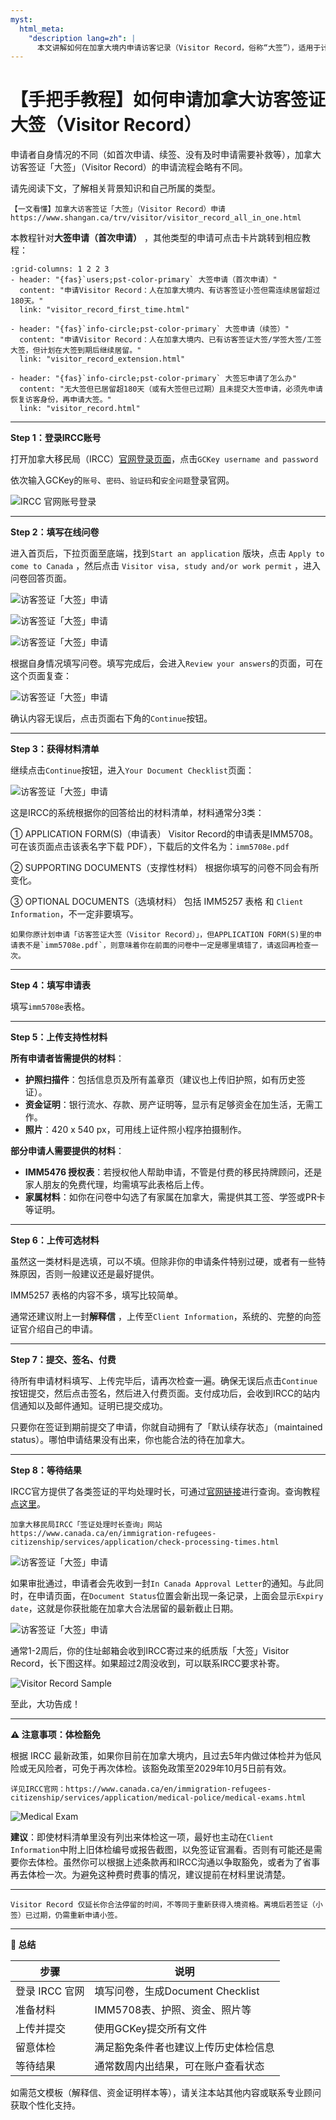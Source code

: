 ```yaml
---
myst:
  html_meta:
    "description lang=zh": |
      本文讲解如何在加拿大境内申请访客记录（Visitor Record，俗称“大签”），适用于计划在加拿大停留超过6个月的访客签证持有者。
---
```

# 【手把手教程】如何申请加拿大访客签证大签（Visitor Record）

申请者自身情况的不同（如首次申请、续签、没有及时申请需要补救等），加拿大访客签证「大签」（Visitor Record）的申请流程会略有不同。

请先阅读下文，了解相关背景知识和自己所属的类型。

```{admonition} 「上岸加拿大」独家内容
【一文看懂】加拿大访客签证「大签」（Visitor Record）申请
https://www.shangan.ca/trv/visitor/visitor_record_all_in_one.html
```

本教程针对**大签申请（首次申请）** ，其他类型的申请可点击卡片跳转到相应教程：

```{gallery-grid}
:grid-columns: 1 2 2 3
- header: "{fas}`users;pst-color-primary` 大签申请（首次申请）"
  content: "申请Visitor Record：人在加拿大境内、有访客签证小签但需连续居留超过180天。"
  link: "visitor_record_first_time.html"

- header: "{fas}`info-circle;pst-color-primary` 大签申请（续签）"
  content: "申请Visitor Record：人在加拿大境内、已有访客签证大签/学签大签/工签大签，但计划在大签到期后继续居留。"
  link: "visitor_record_extension.html"

- header: "{fas}`info-circle;pst-color-primary` 大签忘申请了怎么办"
  content: "无大签但已居留超180天（或有大签但已过期）且未提交大签申请，必须先申请恢复访客身份，再申请大签。"
  link: "visitor_record.html"
```

---

**Step 1：登录IRCC账号**

打开加拿大移民局（IRCC）<a href="https://www.canada.ca/en/immigration-refugees-citizenship/services/application/account.html" target="_blank">官网登录页面</a>，点击`GCKey username and password`

依次输入GCKey的`账号`、`密码`、`验证码`和`安全问题`登录官网。

![IRCC 官网账号登录](/_static/images/trv/visitor/visitor_record/01.png)

---

**Step 2：填写在线问卷**

进入首页后，下拉页面至底端，找到`Start an application` 版块，点击 `Apply to come to Canada` ，然后点击 `Visitor visa, study and/or work permit` ，进入问卷回答页面。

![访客签证「大签」申请](/_static/images/trv/visitor/visitor_record/02.png)

![访客签证「大签」申请](/_static/images/trv/visitor/visitor_record/03.png)

![访客签证「大签」申请](/_static/images/trv/visitor/visitor_record/04.png)

根据自身情况填写问卷。填写完成后，会进入`Review your answers`的页面，可在这个页面复查：

![访客签证「大签」申请](/_static/images/trv/visitor/visitor_record/review.png)

确认内容无误后，点击页面右下角的`Continue`按钮。

---

**Step 3：获得材料清单**

继续点击`Continue`按钮，进入`Your Document Checklist`页面：

![访客签证「大签」申请](/_static/images/trv/visitor/visitor_record/DocumentChecklist.png)

这是IRCC的系统根据你的回答给出的材料清单，材料通常分3类：

① APPLICATION FORM(S)（申请表）
  Visitor Record的申请表是IMM5708。可在该页面点击该表名字下载 PDF），下载后的文件名为：`imm5708e.pdf`

② SUPPORTING DOCUMENTS（支撑性材料）
   根据你填写的问卷不同会有所变化。

③ OPTIONAL DOCUMENTS（选填材料）
   包括 IMM5257 表格 和 `Client Information`，不一定非要填写。


```{important}
如果你原计划申请「访客签证大签（Visitor Record）」，但APPLICATION FORM(S)里的申请表不是`imm5708e.pdf`，则意味着你在前面的问卷中一定是哪里填错了，请返回再检查一次。
```

---

**Step 4：填写申请表**

填写`imm5708e`表格。

---

**Step 5：上传支持性材料**

**所有申请者皆需提供的材料**：

- **护照扫描件**：包括信息页及所有盖章页（建议也上传旧护照，如有历史签证）。
- **资金证明**：银行流水、存款、房产证明等，显示有足够资金在加生活，无需工作。
- **照片**：420 x 540 px，可用线上证件照小程序拍摄制作。

**部分申请人需要提供的材料**：

- **IMM5476 授权表**：若授权他人帮助申请，不管是付费的移民持牌顾问，还是家人朋友的免费代理，均需填写此表格后上传。
- **家属材料**：如你在问卷中勾选了有家属在加拿大，需提供其工签、学签或PR卡等证明。


---

**Step 6：上传可选材料**

虽然这一类材料是选填，可以不填。但除非你的申请条件特别过硬，或者有一些特殊原因，否则一般建议还是最好提供。

IMM5257 表格的内容不多，填写比较简单。

通常还建议附上一封**解释信** ，上传至`Client Information`，系统的、完整的向签证官介绍自己的申请。

---

**Step 7：提交、签名、付费**

待所有申请材料填写、上传完毕后，请再次检查一遍。确保无误后点击`Continue`按钮提交，然后点击签名，然后进入付费页面。支付成功后，会收到IRCC的站内信通知以及邮件通知。证明已提交成功。

只要你在签证到期前提交了申请，你就自动拥有了「默认续存状态」（maintained status）。哪怕申请结果没有出来，你也能合法的待在加拿大。

---

**Step 8：等待结果**

IRCC官方提供了各类签证的平均处理时长，可通过<a href="https://www.canada.ca/en/immigration-refugees-citizenship/services/application/check-processing-times.html" target="_blank">官网链接</a>进行查询。查询教程<a href="https://www.shangan.ca/guide/tools_official/ircc_process_time.html" target="_blank">点这里</a>。

```{admonition} 官网
加拿大移民局IRCC「签证处理时长查询」网站
https://www.canada.ca/en/immigration-refugees-citizenship/services/application/check-processing-times.html
```

![访客签证「大签」申请](/_static/images/trv/visitor/visitor_record/09.png)

如果审批通过，申请者会先收到一封`In Canada Approval Letter`的通知。与此同时，在申请页面，在`Document Status`位置会新出现一条记录，上面会显示`Expiry date`，这就是你获批能在加拿大合法居留的最新截止日期。

![访客签证「大签」申请](/_static/images/trv/visitor/visitor_record/05.png)


通常1-2周后，你的住址邮箱会收到IRCC寄过来的纸质版「大签」Visitor Record，长下图这样。如果超过2周没收到，可以联系IRCC要求补寄。

![Visitor Record Sample](/_static/images/trv/visitor/visitor_record/VisitorRecordSample.png)

至此，大功告成！

---

**⚠️ 注意事项：体检豁免**

根据 IRCC 最新政策，如果你目前在加拿大境内，且过去5年内做过体检并为低风险或无风险者，可免于再次体检。该豁免政策至2029年10月5日前有效。

```{admonition} 体检豁免政策
详见IRCC官网：https://www.canada.ca/en/immigration-refugees-citizenship/services/application/medical-police/medical-exams.html
```

![Medical Exam](/_static/images/trv/visitor/visitor_record/06.png)

**建议**：即使材料清单里没有列出来体检这一项，最好也主动在`Client Information`中附上旧体检编号或报告截图，以免签证官漏看。否则有可能还是需要你去体检。虽然你可以根据上述条款再和IRCC沟通以争取豁免，或者为了省事再去体检一次。为避免这种费时费事的情况，建议提前在材料里说清楚。

---

```{important}
Visitor Record 仅延长你合法停留的时间，不等同于重新获得入境资格。离境后若签证（小签）已过期，仍需重新申请小签。
```

---

**📌 总结**

| 步骤 | 说明 |
|------|------|
| 登录 IRCC 官网 | 填写问卷，生成Document Checklist |
| 准备材料 | IMM5708表、护照、资金、照片等 |
| 上传并提交 | 使用GCKey提交所有文件 |
| 留意体检 | 满足豁免条件者也建议上传历史体检信息 |
| 等待结果 | 通常数周内出结果，可在账户查看状态 |

<div class="dividing-line"></div>

如需范文模板（解释信、资金证明样本等），请关注本站其他内容或联系专业顾问获取个性化支持。